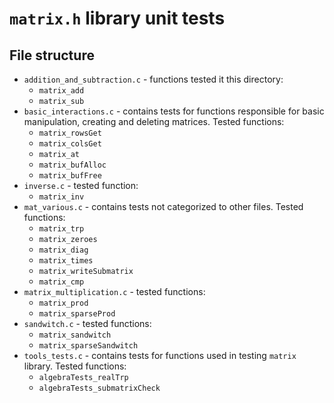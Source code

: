 # `matrix.h` library unit tests

## File structure

- `addition_and_subtraction.c` - functions tested it this directory:
    - `matrix_add`
    - `matrix_sub`
- `basic_interactions.c` - contains tests for functions responsible for basic manipulation, creating and deleting matrices. Tested functions:
    - `matrix_rowsGet`
    - `matrix_colsGet`
    - `matrix_at`
    - `matrix_bufAlloc`
    - `matrix_bufFree`
- `inverse.c` - tested function:
    - `matrix_inv`
- `mat_various.c` - contains tests not categorized to other files. Tested functions:
    - `matrix_trp`
    - `matrix_zeroes`
    - `matrix_diag`
    - `matrix_times`
    - `matrix_writeSubmatrix`
    - `matrix_cmp`
- `matrix_multiplication.c` - tested functions:
    - `matrix_prod`
    - `matrix_sparseProd`
- `sandwitch.c` - tested functions:
    - `matrix_sandwitch`
    - `matrix_sparseSandwitch`
- `tools_tests.c` - contains tests for functions used in testing `matrix` library. Tested functions:
    - `algebraTests_realTrp`
    - `algebraTests_submatrixCheck`
